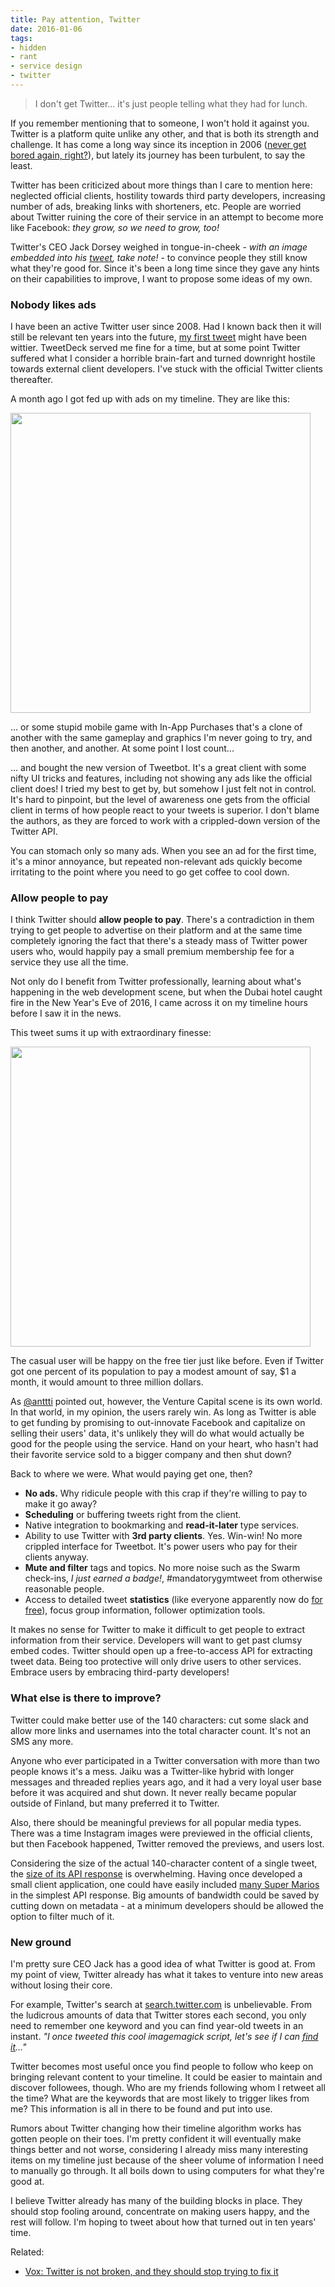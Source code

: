 ```yaml
---
title: Pay attention, Twitter
date: 2016-01-06
tags:
- hidden
- rant
- service design
- twitter
---
```


> I don't get Twitter... it's just people telling what they had for lunch.

If you remember mentioning that to someone, I won't hold it against you. Twitter is a platform quite unlike any other, and that is both its strength and challenge. It has come a long way since its inception in 2006 (<a href="/images/2016-01-06-twitter-homepage-2006.png" alt="Twitter back in 2006" title="you'll never be bored again... right.">never get bored again, right?</a>), but lately its journey has been turbulent, to say the least.

Twitter has been criticized about more things than I care to mention here: neglected official clients, hostility towards third party developers, increasing number of ads, breaking links with shorteners, etc. People are worried about Twitter ruining the core of their service in an attempt to become more like Facebook:  *they grow, so we need to grow, too!*

Twitter's CEO Jack Dorsey weighed in tongue-in-cheek - *with an image embedded into his <a href="https://twitter.com/jack/status/684496529621557248">tweet</a>, take note!* - to convince people they still know what they're good for. Since it's been a long time since they gave any hints on their capabilities to improve, I want to propose some ideas of my own.

### Nobody likes ads

I have been an active Twitter user since 2008. Had I known back then it will still be relevant ten years into the future, <a href="https://twitter.com/mieky/status/947951002">my first tweet</a> might have been wittier. TweetDeck served me fine for a time, but at some point Twitter suffered what I consider a horrible brain-fart and turned downright hostile towards external client developers. I've stuck with the official Twitter clients thereafter.

A month ago I got fed up with ads on my timeline. They are like this:

<img src="/images/2016-01-06-twitter-xamarin-tweet.jpg" alt="" style="width: 480px;" />

... or some stupid mobile game with In-App Purchases that's a clone of another with the same gameplay and graphics I'm never going to try, and then another, and another. At some point I lost count...

... and bought the new version of Tweetbot. It's a great client with some nifty UI tricks and features, including not showing any ads like the official client does! I tried my best to get by, but somehow I just felt not in control. It's hard to pinpoint, but the level of awareness one gets from the official client in terms of how people react to your tweets is superior. I don't blame the authors, as they are forced to work with a crippled-down version of the Twitter API.

You can stomach only so many ads. When you see an ad for the first time, it's a minor annoyance, but repeated non-relevant ads quickly become irritating to the point where you need to go get coffee to cool down.

### Allow people to pay

I think Twitter should **allow people to pay**. There's a contradiction in them trying to get people to advertise on their platform and at the same time completely ignoring the fact that there's a steady mass of Twitter power users who, would happily pay a small premium membership fee for a service they use all the time.

Not only do I benefit from Twitter professionally, learning about what's happening in the web development scene, but when the Dubai hotel caught fire in the New Year's Eve of 2016, I came across it on my timeline hours before I saw it in the news.

This tweet sums it up with extraordinary finesse:

<a href="https://twitter.com/kept_simple/status/684423616793034760"><img src="/images/2016-01-06-twitter-well-put.png" style="width: 480px;" /></a>

The casual user will be happy on the free tier just like before. Even if Twitter got one percent of its population to pay a modest amount of say, $1 a month, it would amount to three million dollars.

As <a href="https://twitter.com/anttti">@anttti</a> pointed out, however, the Venture Capital scene is its own world. In that world, in my opinion, the users rarely win. As long as Twitter is able to get funding by promising to out-innovate Facebook and capitalize on selling their users' data, it's unlikely they will do what would actually be good for the people using the service. Hand on your heart, who hasn't had their favorite service sold to a bigger company and then shut down?

Back to where we were. What would paying get one, then?

- **No ads.** Why ridicule people with this crap if they're willing to pay to make it go away?
- **Scheduling** or buffering tweets right from the client.
- Native integration to bookmarking and **read-it-later** type services.
- Ability to use Twitter with **3rd party clients**. Yes. Win-win! No more crippled interface for Tweetbot. It's power users who pay for their clients anyway.
- **Mute and filter** tags and topics. No more noise such as the Swarm check-ins, *I just earned a badge!*, #mandatorygymtweet from otherwise reasonable people.
- Access to detailed tweet **statistics** (like everyone apparently now do <a href="https://analytics.twitter.com/">for free</a>), focus group information, follower optimization tools.

It makes no sense for Twitter to make it difficult to get people to extract information from their service. Developers will want to get past clumsy embed codes. Twitter should open up a free-to-access API for extracting tweet data. Being too protective will only drive users to other services. Embrace users by embracing third-party developers!

### What else is there to improve?

Twitter could make better use of the 140 characters: cut some slack and allow more links and usernames into the total character count. It's not an SMS any more.

Anyone who ever participated in a Twitter conversation with more than two people knows it's a mess. Jaiku was a Twitter-like hybrid with longer messages and threaded replies years ago, and it had a very loyal user base before it was acquired and shut down. It never really became popular outside of Finland, but many preferred it to Twitter.

Also, there should be meaningful previews for all popular media types. There was a time Instagram images were previewed in the official clients, but then Facebook happened, Twitter removed the previews, and users lost.

Considering the size of the actual 140-character content of a single tweet, the <a href="https://dev.twitter.com/overview/api/tweets">size of its API response</a> is overwhelming. Having once developed a small client application, one could have easily included <a href="http://i.imgur.com/3TtTwrU.jpg">many Super Marios</a> in the simplest API response. Big amounts of bandwidth could be saved by cutting down on metadata - at a minimum developers should be allowed the option to filter much of it.

### New ground

I'm pretty sure CEO Jack has a good idea of what Twitter is good at. From my point of view, Twitter already has what it takes to venture into new areas without losing their core.

For example, Twitter's search at <a href="https://search.twitter.com/">search.twitter.com</a> is unbelievable. From the ludicrous amounts of data that Twitter stores each second, you only need to remember one keyword and you can find year-old tweets in an instant. *"I once tweeted this cool imagemagick script, let's see if I can <a href="https://twitter.com/search?q=mieky%20imagemagick&src=typd">find it</a>..."*

Twitter becomes most useful once you find people to follow who keep on bringing relevant content to your timeline. It could be easier to maintain and discover followees, though. Who are my friends following whom I retweet all the time? What are the keywords that are most likely to trigger likes from me? This information is all in there to be found and put into use.

Rumors about Twitter changing how their timeline algorithm works has gotten people on their toes. I'm pretty confident it will eventually make things better and not worse, considering I already miss many interesting items on my timeline just because of the sheer volume of information I need to manually go through. It all boils down to using computers for what they're good at.

I believe Twitter already has many of the building blocks in place. They should stop fooling around, concentrate on making users happy, and the rest will follow. I'm hoping to tweet about how that turned out in ten years' time.

Related:

* <a href="http://www.vox.com/2016/1/5/10719476/twitter-10000-character">Vox: Twitter is not broken, and they should stop trying to fix it</a>
